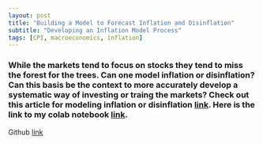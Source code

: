 ```yaml
---
layout: post
title: "Building a Model to Forecast Inflation and Disinflation"
subtitle: "Developing an Inflation Model Process"
tags: [CPI, macroeconomics, inflation]
---
```

### While the markets tend to focus on stocks they tend to miss the forest for the trees. Can one model inflation or disinflation? Can this basis be the context to more accurately develop a systematic way of investing or traing the markets? Check out this article for modeling inflation or disinflation [link](https://medium.com/@dabordel/building-a-model-to-forecast-inflation-and-disinflation-6b3d3c9ee07d). Here is the link to my colab notebook [link](https://colab.research.google.com/drive/18MK19nRtkY12W2gBp3M7uqwNI_Fte5oR?usp=sharing).

Github [link](https://github.com/drewamorbordelon/Lambda_School_Builds/blob/b271b872cffa78136e01a300ca7c0cb473bbb321/CPI_Modeling_monthly_classification_asset_classes.ipynb)

